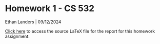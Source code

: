 # Homework 1 - CS 532

Ethan Landers | 09/12/2024

[Click here](https://www.overleaf.com/read/rytjrjphsvqf#e2581b) to access the source LaTeX file for the report for this homework assignment.
